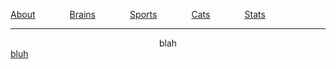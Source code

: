 <a href="https://tcdixon4.github.io/about">About</a>
&nbsp;&nbsp;&nbsp;&nbsp;&nbsp;&nbsp;&nbsp;&nbsp;&nbsp;&nbsp;&nbsp;&nbsp;
<a href="https://tcdixon4.github.io/brains">Brains</a>
&nbsp;&nbsp;&nbsp;&nbsp;&nbsp;&nbsp;&nbsp;&nbsp;&nbsp;&nbsp;&nbsp;&nbsp;
<a href="https://tcdixon4.github.io/sports">Sports</a>
&nbsp;&nbsp;&nbsp;&nbsp;&nbsp;&nbsp;&nbsp;&nbsp;&nbsp;&nbsp;&nbsp;&nbsp;
<a href="https://tcdixon4.github.io/cats">Cats</a>
&nbsp;&nbsp;&nbsp;&nbsp;&nbsp;&nbsp;&nbsp;&nbsp;&nbsp;&nbsp;&nbsp;&nbsp;
<a href="https://tcdixon4.github.io/stats">Stats</a>


---

<div align="center">blah</div>
<a href="https://tcdixon4.github.io/brains">bluh</a>
